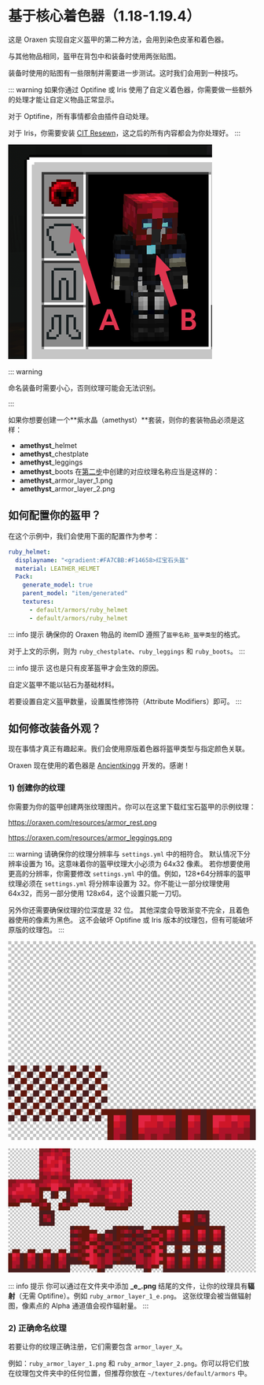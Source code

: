 # 基于核心着色器（1.18-1.19.4）

这是 Oraxen 实现自定义盔甲的第二种方法，会用到染色皮革和着色器。

与其他物品相同，盔甲在背包中和装备时使用两张贴图。

装备时使用的贴图有一些限制并需要进一步测试。这时我们会用到一种技巧。

::: warning
如果你通过 Optifine 或 Iris 使用了自定义着色器，你需要做一些额外的处理才能让自定义物品正常显示。

对于 Optifine，所有事情都会由插件自动处理。

对于 Iris，你需要安装 [CIT Resewn](https://modrinth.com/mod/cit-resewn)，这之后的所有内容都会为你处理好。
:::

![](images/image36.png)

::: warning

命名装备时需要小心，否则纹理可能会无法识别。

:::

如果你想要创建一个**紫水晶（amethyst）**套装，则你的套装物品必须是这样：

- **amethyst**_helmet
- **amethyst**_chestplate
- **amethyst**_leggings
- **amethyst**_boots
在[第二步](#2-正确命名纹理)中创建的对应纹理名称应当是这样的：
- **amethyst**_armor_layer_1.png
- **amethyst**_armor_layer_2.png

## 如何配置你的盔甲？

在这个示例中，我们会使用下面的配置作为参考：

``` YAML
ruby_helmet:
  displayname: "<gradient:#FA7CBB:#F14658>红宝石头盔"
  material: LEATHER_HELMET
  Pack:
    generate_model: true
    parent_model: "item/generated"
    textures:
      - default/armors/ruby_helmet
      - default/armors/ruby_helmet
```

::: info 提示
确保你的 Oraxen 物品的 itemID 遵照了`盔甲名称_盔甲类型`的格式。

对于上文的示例，则为 `ruby_chestplate`、`ruby_leggings` 和 `ruby_boots`。
:::

::: info 提示
这也是只有皮革盔甲才会生效的原因。

自定义盔甲不能以钻石为基础材料。

若要设置自定义盔甲数量，设置属性修饰符（Attribute Modifiers）即可。
:::

## 如何修改装备外观？

现在事情才真正有趣起来。我们会使用原版着色器将盔甲类型与指定颜色关联。

Oraxen 现在使用的着色器是 [Ancientkingg](https://twitter.com/ancientkingg) 开发的。感谢！

### 1) 创建你的纹理

你需要为你的盔甲创建两张纹理图片。你可以在这里下载红宝石盔甲的示例纹理：

https://oraxen.com/resources/armor_rest.png

https://oraxen.com/resources/armor_leggings.png

::: warning
请确保你的纹理分辨率与 `settings.yml` 中的相符合。
默认情况下分辨率设置为 16。这意味着你的盔甲纹理大小必须为 64x32 像素。
若你想要使用更高的分辨率，你需要修改 `settings.yml` 中的值。例如，128*64分辨率的盔甲纹理必须在 `settings.yml` 将分辨率设置为 32。你不能让一部分纹理使用 64x32，而另一部分使用 128x64，这个设置只能一刀切。

另外你还需要确保纹理的位深度是 32 位。
其他深度会导致渐变不完全，且着色器使用的像素为黑色。
这不会破坏 Optifine 或 Iris 版本的纹理包，但有可能破坏原版的纹理包。
:::

![](images/image37.png)

![](images/image38.png)

::: info 提示
你可以通过在文件夹中添加 **\_e\_.png** 结尾的文件，让你的纹理具有**辐射**（无需 Optifine）。例如 `ruby_armor_layer_1_e.png`。
这张纹理会被当做辐射图，像素点的 Alpha 通道值会视作辐射量。
:::

### 2) 正确命名纹理

若要让你的纹理正确注册，它们需要包含 `armor_layer_X`。

例如：`ruby_armor_layer_1.png` 和 `ruby_armor_layer_2.png`。你可以将它们放在纹理包文件夹中的任何位置，但推荐你放在 `~/textures/default/armors` 中。